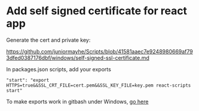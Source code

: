 # Add self signed certificate for react app

Generate the cert and private key:

https://github.com/juniormayhe/Scripts/blob/41581aaec7e9248980669af793dfed0387176dbf/windows/self-signed-ssl-certificate.md

In packages.json scripts, add your exports
```
"start": "export HTTPS=true&&SSL_CRT_FILE=cert.pem&&SSL_KEY_FILE=key.pem react-scripts start"
```
To make exports work in gitbash under Windows, [go here](https://github.com/juniormayhe/Scripts/tree/master/npm#make-npm-start-accept-export-in-gitbash)

